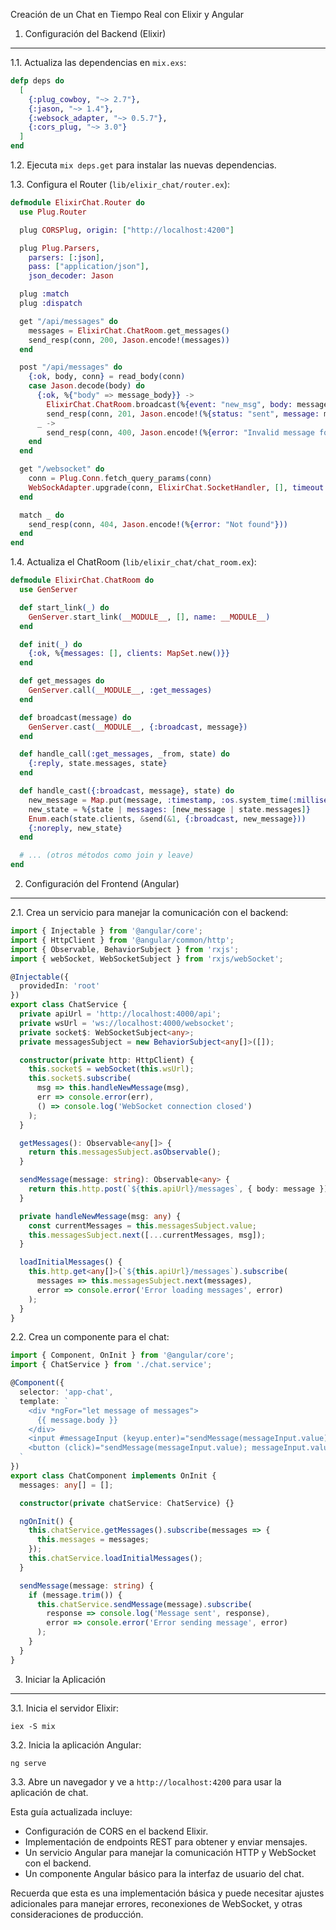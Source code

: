 Creación de un Chat en Tiempo Real con Elixir y Angular

1. Configuración del Backend (Elixir)
-------------------------------------

1.1. Actualiza las dependencias en `mix.exs`:



```elixir
defp deps do
  [
    {:plug_cowboy, "~> 2.7"},
    {:jason, "~> 1.4"},
    {:websock_adapter, "~> 0.5.7"},
    {:cors_plug, "~> 3.0"}
  ]
end

```

1.2. Ejecuta `mix deps.get` para instalar las nuevas dependencias.

1.3. Configura el Router (`lib/elixir_chat/router.ex`):



```elixir
defmodule ElixirChat.Router do
  use Plug.Router

  plug CORSPlug, origin: ["http://localhost:4200"]

  plug Plug.Parsers,
    parsers: [:json],
    pass: ["application/json"],
    json_decoder: Jason

  plug :match
  plug :dispatch

  get "/api/messages" do
    messages = ElixirChat.ChatRoom.get_messages()
    send_resp(conn, 200, Jason.encode!(messages))
  end

  post "/api/messages" do
    {:ok, body, conn} = read_body(conn)
    case Jason.decode(body) do
      {:ok, %{"body" => message_body}} ->
        ElixirChat.ChatRoom.broadcast(%{event: "new_msg", body: message_body})
        send_resp(conn, 201, Jason.encode!(%{status: "sent", message: message_body}))
      _ ->
        send_resp(conn, 400, Jason.encode!(%{error: "Invalid message format"}))
    end
  end

  get "/websocket" do
    conn = Plug.Conn.fetch_query_params(conn)
    WebSockAdapter.upgrade(conn, ElixirChat.SocketHandler, [], timeout: 60_000)
  end

  match _ do
    send_resp(conn, 404, Jason.encode!(%{error: "Not found"}))
  end
end

```

1.4. Actualiza el ChatRoom (`lib/elixir_chat/chat_room.ex`):



```elixir
defmodule ElixirChat.ChatRoom do
  use GenServer

  def start_link(_) do
    GenServer.start_link(__MODULE__, [], name: __MODULE__)
  end

  def init(_) do
    {:ok, %{messages: [], clients: MapSet.new()}}
  end

  def get_messages do
    GenServer.call(__MODULE__, :get_messages)
  end

  def broadcast(message) do
    GenServer.cast(__MODULE__, {:broadcast, message})
  end

  def handle_call(:get_messages, _from, state) do
    {:reply, state.messages, state}
  end

  def handle_cast({:broadcast, message}, state) do
    new_message = Map.put(message, :timestamp, :os.system_time(:millisecond))
    new_state = %{state | messages: [new_message | state.messages]}
    Enum.each(state.clients, &send(&1, {:broadcast, new_message}))
    {:noreply, new_state}
  end

  # ... (otros métodos como join y leave)
end

```

2. Configuración del Frontend (Angular)
---------------------------------------

2.1. Crea un servicio para manejar la comunicación con el backend:



```typescript
import { Injectable } from '@angular/core';
import { HttpClient } from '@angular/common/http';
import { Observable, BehaviorSubject } from 'rxjs';
import { webSocket, WebSocketSubject } from 'rxjs/webSocket';

@Injectable({
  providedIn: 'root'
})
export class ChatService {
  private apiUrl = 'http://localhost:4000/api';
  private wsUrl = 'ws://localhost:4000/websocket';
  private socket$: WebSocketSubject<any>;
  private messagesSubject = new BehaviorSubject<any[]>([]);

  constructor(private http: HttpClient) {
    this.socket$ = webSocket(this.wsUrl);
    this.socket$.subscribe(
      msg => this.handleNewMessage(msg),
      err => console.error(err),
      () => console.log('WebSocket connection closed')
    );
  }

  getMessages(): Observable<any[]> {
    return this.messagesSubject.asObservable();
  }

  sendMessage(message: string): Observable<any> {
    return this.http.post(`${this.apiUrl}/messages`, { body: message });
  }

  private handleNewMessage(msg: any) {
    const currentMessages = this.messagesSubject.value;
    this.messagesSubject.next([...currentMessages, msg]);
  }

  loadInitialMessages() {
    this.http.get<any[]>(`${this.apiUrl}/messages`).subscribe(
      messages => this.messagesSubject.next(messages),
      error => console.error('Error loading messages', error)
    );
  }
}

```

2.2. Crea un componente para el chat:



```typescript
import { Component, OnInit } from '@angular/core';
import { ChatService } from './chat.service';

@Component({
  selector: 'app-chat',
  template: `
    <div *ngFor="let message of messages">
      {{ message.body }}
    </div>
    <input #messageInput (keyup.enter)="sendMessage(messageInput.value); messageInput.value = ''">
    <button (click)="sendMessage(messageInput.value); messageInput.value = ''">Send</button>
  `
})
export class ChatComponent implements OnInit {
  messages: any[] = [];

  constructor(private chatService: ChatService) {}

  ngOnInit() {
    this.chatService.getMessages().subscribe(messages => {
      this.messages = messages;
    });
    this.chatService.loadInitialMessages();
  }

  sendMessage(message: string) {
    if (message.trim()) {
      this.chatService.sendMessage(message).subscribe(
        response => console.log('Message sent', response),
        error => console.error('Error sending message', error)
      );
    }
  }
}

```

3. Iniciar la Aplicación
------------------------

3.1. Inicia el servidor Elixir:
```
iex -S mix
```

3.2. Inicia la aplicación Angular:
```
ng serve
```

3.3. Abre un navegador y ve a `http://localhost:4200` para usar la aplicación de chat.

Esta guía actualizada incluye:
- Configuración de CORS en el backend Elixir.
- Implementación de endpoints REST para obtener y enviar mensajes.
- Un servicio Angular para manejar la comunicación HTTP y WebSocket con el backend.
- Un componente Angular básico para la interfaz de usuario del chat.

Recuerda que esta es una implementación básica y puede necesitar ajustes adicionales para manejar errores, reconexiones de WebSocket, y otras consideraciones de producción.
